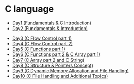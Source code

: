 # C language
* <a href="https://github.com/Dheeraj2002kumar/Foundation-Language/tree/main/C%20language/Day1">Day1  (Fundamentals & C Introduction)</a>
* <a href="">Day2 (Fundamentals & Introduction)
- Day3 (C Flow Control part 1)
- Day4 (C Flow Control part 2)
- Day5 (C Functions part 1)
- Day6 (C Functions part 2 & C Array part 1)
- Day7 (C Array part 2 and C String)
- Day8 (C Structure & Pointers Concept)
- Day9 (C Dynamic Memory Allocation and File Handling)
- Day10 (C File Handling and Additional Topics)
